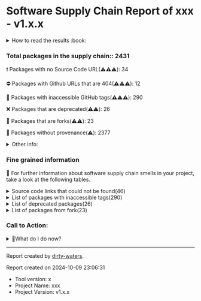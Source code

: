 # Software Supply Chain Report of xxx - v1.x.x


<details>
    <summary>How to read the results :book: </summary>
    
 Dirty-waters has analyzed your project dependencies and found different categories for each of them:

    
 - ⚠️⚠️⚠️ : high severity 

    
 - ⚠️⚠️: medium severity 

    
 - ⚠️: low severity 

</details>
        

 ### Total packages in the supply chain:: 2431


:heavy_exclamation_mark: Packages with no Source Code URL(⚠️⚠️⚠️): 34

:no_entry: Packages with Github URLs that are 404(⚠️⚠️⚠️): 12

:wrench: Packages with inaccessible GitHub tags(⚠️⚠️⚠️): 290

:x: Packages that are deprecated(⚠️⚠️): 26

:cactus: Packages that are forks(⚠️⚠️): 23

:black_square_button: Packages without provenance(⚠️): 2377


<details>
    <summary>Other info:</summary>
     
- Source code repo is not hosted on github:  1 

</details>
                      
                      


### Fine grained information

:dolphin: For further information about software supply chain smells in your project, take a look at the following tables.

<details>
    <summary>Source code links that could not be found(46)</summary>
        


|   index | package_name                          | github_url                                             | github_exists   |
|--------:|:--------------------------------------|:-------------------------------------------------------|:----------------|
|       1 | @gnosis.pm/mock-contract@4.0.0        | No_repo_info_found                                     |                 |
|       2 | @keystonehq/bc-ur-registry-eth@0.11.4 | No_repo_info_found                                     |                 |
|       3 | @keystonehq/eth-keyring@0.14.4        | No_repo_info_found                                     |                 |
|       4 | @motionone/animation@10.16.3          | No_repo_info_found                                     |                 |
|       5 | @motionone/dom@10.16.4                | No_repo_info_found                                     |                 |
|       6 | @motionone/easing@10.16.3             | No_repo_info_found                                     |                 |
|       7 | @motionone/generators@10.16.4         | No_repo_info_found                                     |                 |
|       8 | @motionone/svelte@10.16.4             | No_repo_info_found                                     |                 |
|       9 | @motionone/types@10.16.3              | No_repo_info_found                                     |                 |
|      10 | @motionone/utils@10.16.3              | No_repo_info_found                                     |                 |
|      11 | @motionone/vue@10.16.4                | No_repo_info_found                                     |                 |
|      12 | @trezor/analytics@1.0.8               | No_repo_info_found                                     |                 |
|      13 | @trezor/blockchain-link-types@1.0.6   | No_repo_info_found                                     |                 |
|      14 | @trezor/blockchain-link-utils@1.0.7   | No_repo_info_found                                     |                 |
|      15 | @trezor/connect-analytics@1.0.7       | No_repo_info_found                                     |                 |
|      16 | @walletconnect/auth-client@2.1.2      | No_repo_info_found                                     |                 |
|      17 | @walletconnect/core@2.11.2            | No_repo_info_found                                     |                 |
|      18 | @walletconnect/core@2.16.0            | No_repo_info_found                                     |                 |
|      19 | @walletconnect/core@2.16.1            | No_repo_info_found                                     |                 |
|      20 | @walletconnect/sign-client@2.11.2     | No_repo_info_found                                     |                 |
|      21 | @walletconnect/sign-client@2.16.1     | No_repo_info_found                                     |                 |
|      22 | @walletconnect/types@2.11.2           | No_repo_info_found                                     |                 |
|      23 | @walletconnect/types@2.16.0           | No_repo_info_found                                     |                 |
|      24 | @walletconnect/types@2.16.1           | No_repo_info_found                                     |                 |
|      25 | @walletconnect/utils@2.11.2           | No_repo_info_found                                     |                 |
|      26 | @walletconnect/utils@2.16.0           | No_repo_info_found                                     |                 |
|      27 | @walletconnect/utils@2.16.1           | No_repo_info_found                                     |                 |
|      28 | @walletconnect/web3wallet@1.15.1      | No_repo_info_found                                     |                 |
|      29 | client-only@0.0.1                     | No_repo_info_found                                     |                 |
|      30 | esbuild-register@3.5.0                | No_repo_info_found                                     |                 |
|      31 | eyes@0.1.8                            | No_repo_info_found                                     |                 |
|      32 | motion@10.16.2                        | No_repo_info_found                                     |                 |
|      33 | pinkie@2.0.4                          | No_repo_info_found                                     |                 |
|      34 | zodiac-roles-deployments@2.2.5        | No_repo_info_found                                     |                 |
|      35 | @multiformats/base-x@4.0.1            | https://github.com/gozala/@multiformats/base-x         | False           |
|      36 | @spindl-xyz/attribution-lite@1.4.0    | https://github.com/spindl-xyz/sdk                      | False           |
|      37 | commondir@1.0.1                       | https://github.com/substack/node-commondir             | False           |
|      38 | concat-map@0.0.1                      | https://github.com/substack/node-concat-map            | False           |
|      39 | crypto-browserify@3.12.0              | https://github.com/crypto-browserify/crypto-browserify | False           |
|      40 | github-from-package@0.0.0             | https://github.com/substack/github-from-package        | False           |
|      41 | html-tokenize@2.0.1                   | https://github.com/substack/html-tokenize              | False           |
|      42 | https-browserify@1.0.0                | https://github.com/substack/https-browserify           | False           |
|      43 | process-warning@1.0.0                 | https://github.com/fastify/processs-warning            | False           |
|      44 | qr.js@0.0.0                           | https://github.com/shtylman/qr.js                      | False           |
|      45 | text-table@0.2.0                      | https://github.com/substack/text-table                 | False           |
|      46 | wordwrap@1.0.0                        | https://github.com/substack/node-wordwrap              | False           |
</details>

<details>
    <summary>List of packages with inaccessible tags(290) </summary>
        


| package_name                                                        | release_tag_exists   | tag_version               | github_url                                                             | tag_related_info               |   status_code_for_release_tag |
|:--------------------------------------------------------------------|:---------------------|:--------------------------|:-----------------------------------------------------------------------|:-------------------------------|------------------------------:|
| @aashutoshrathi/word-wrap@1.2.6                                     | False                | 1.2.6                     | https://github.com/aashutoshrathi/word-wrap                            | No tag found in the repo       |                           200 |
| @adobe/css-tools@4.3.3                                              | False                | 4.3.3                     | https://github.com/adobe/css-tools                                     | Tags are not found in the repo |                           404 |
| @adraffy/ens-normalize@1.10.0                                       | False                | 1.10.0                    | https://github.com/adraffy/ens-normalize.js                            | Tags are not found in the repo |                           404 |
| @apocentre/alias-sampling@0.5.3                                     | False                | 0.5.3                     | https://github.com/apocentre/sampling                                  | No tag found in the repo       |                           200 |
| @base2/pretty-print-object@1.0.1                                    | False                | 1.0.1                     | https://github.com/chris-baker/pretty-print-object                     | No tag found in the repo       |                           200 |
| @bcoe/v8-coverage@0.2.3                                             | False                | 0.2.3                     | https://github.com/demurgos/v8-coverage                                | No tag found in the repo       |                           200 |
| @coinbase/wallet-sdk@3.7.2                                          | False                | 3.7.2                     | https://github.com/coinbase/coinbase-wallet-sdk                        | Tags are not found in the repo |                           404 |
| @cowprotocol/widget-react@0.9.3                                     | False                | 0.9.3                     | https://github.com/cowprotocol/cowswap                                 | Tags are not found in the repo |                           404 |
| @isaacs/cliui@8.0.2                                                 | False                | 8.0.2                     | https://github.com/yargs/cliui                                         | Tags are not found in the repo |                           404 |
| @keystonehq/bc-ur-registry@0.5.5                                    | False                | 0.5.5                     | https://github.com/keystonehq/ur-registry                              | No tag found in the repo       |                           200 |
| @ledgerhq/hw-transport-u2f@5.36.0-deprecated                        | False                | 5.36.0-deprecated         | https://github.com/ledgerhq/ledgerjs                                   | Tags are not found in the repo |                           404 |
| @mui/base@5.0.0-beta.28                                             | False                | 5.0.0-beta.28             | https://github.com/mui/material-ui                                     | Tags are not found in the repo |                           404 |
| @mui/types@7.2.11                                                   | False                | 7.2.11                    | https://github.com/mui/material-ui                                     | Tags are not found in the repo |                           404 |
| @mui/x-date-pickers@5.0.20                                          | False                | 5.0.20                    | https://github.com/mui/mui-x                                           | Tags are not found in the repo |                           404 |
| @protobufjs/aspromise@1.1.2                                         | False                | 1.1.2                     | https://github.com/dcodeio/protobuf.js                                 | Tags are not found in the repo |                           404 |
| @protobufjs/base64@1.1.2                                            | False                | 1.1.2                     | https://github.com/dcodeio/protobuf.js                                 | Tags are not found in the repo |                           404 |
| @protobufjs/codegen@2.0.4                                           | False                | 2.0.4                     | https://github.com/dcodeio/protobuf.js                                 | Tags are not found in the repo |                           404 |
| @protobufjs/eventemitter@1.1.0                                      | False                | 1.1.0                     | https://github.com/dcodeio/protobuf.js                                 | Tags are not found in the repo |                           404 |
| @protobufjs/fetch@1.1.0                                             | False                | 1.1.0                     | https://github.com/dcodeio/protobuf.js                                 | Tags are not found in the repo |                           404 |
| @protobufjs/float@1.0.2                                             | False                | 1.0.2                     | https://github.com/dcodeio/protobuf.js                                 | Tags are not found in the repo |                           404 |
| @protobufjs/inquire@1.1.0                                           | False                | 1.1.0                     | https://github.com/dcodeio/protobuf.js                                 | Tags are not found in the repo |                           404 |
| @protobufjs/path@1.1.2                                              | False                | 1.1.2                     | https://github.com/dcodeio/protobuf.js                                 | Tags are not found in the repo |                           404 |
| @protobufjs/pool@1.1.0                                              | False                | 1.1.0                     | https://github.com/dcodeio/protobuf.js                                 | Tags are not found in the repo |                           404 |
| @protobufjs/utf8@1.1.0                                              | False                | 1.1.0                     | https://github.com/dcodeio/protobuf.js                                 | Tags are not found in the repo |                           404 |
| @radix-ui/react-compose-refs@1.0.1                                  | False                | 1.0.1                     | https://github.com/radix-ui/primitives                                 | No tag found in the repo       |                           200 |
| @radix-ui/react-slot@1.0.2                                          | False                | 1.0.2                     | https://github.com/radix-ui/primitives                                 | No tag found in the repo       |                           200 |
| @rollup/plugin-babel@5.3.1                                          | False                | 5.3.1                     | https://github.com/rollup/plugins                                      | Tags are not found in the repo |                           404 |
| @rollup/plugin-node-resolve@11.2.1                                  | False                | 11.2.1                    | https://github.com/rollup/plugins                                      | Tags are not found in the repo |                           404 |
| @rollup/plugin-replace@2.4.2                                        | False                | 2.4.2                     | https://github.com/rollup/plugins                                      | Tags are not found in the repo |                           404 |
| @rushstack/eslint-patch@1.7.2                                       | False                | 1.7.2                     | https://github.com/microsoft/rushstack                                 | Tags are not found in the repo |                           404 |
| @safe-global/api-kit@2.4.6                                          | False                | 2.4.6                     | https://github.com/safe-global/safe-core-sdk                           | Tags are not found in the repo |                           404 |
| @safe-global/protocol-kit@4.1.1                                     | False                | 4.1.1                     | https://github.com/safe-global/safe-core-sdk                           | Tags are not found in the repo |                           404 |
| @safe-global/safe-core-sdk-types@5.0.2                              | False                | 5.0.2                     | https://github.com/safe-global/safe-core-sdk                           | Tags are not found in the repo |                           404 |
| @safe-global/safe-core-sdk-types@5.1.0                              | False                | 5.1.0                     | https://github.com/safe-global/safe-core-sdk                           | Tags are not found in the repo |                           404 |
| @safe-global/safe-gateway-typescript-sdk@3.22.3-beta.15             | False                | 3.22.3-beta.15            | https://github.com/safe-global/safe-gateway-typescript-sdk             | Tags are not found in the repo |                           404 |
| @solana/buffer-layout@4.0.1                                         | False                | 4.0.1                     | https://github.com/solana-labs/buffer-layout                           | Tags are not found in the repo |                           404 |
| @storybook/csf@0.0.1                                                | False                | 0.0.1                     | https://github.com/storybookjs/csf                                     | Tags are not found in the repo |                           404 |
| @storybook/global@5.0.0                                             | False                | 5.0.0                     | https://github.com/storybookjs/global                                  | No tag found in the repo       |                           200 |
| @storybook/react-docgen-typescript-plugin@1.0.6--canary.9.0c3f3b7.0 | False                | 1.0.6--canary.9.0c3f3b7.0 | https://github.com/hipstersmoothie/react-docgen-typescript-plugin      | Tags are not found in the repo |                           404 |
| @swc/counter@0.1.3                                                  | False                | 0.1.3                     | https://github.com/swc-project/pkgs                                    | Tags are not found in the repo |                           404 |
| @swc/helpers@0.5.12                                                 | False                | 0.5.12                    | https://github.com/swc-project/swc                                     | Tags are not found in the repo |                           404 |
| @swc/helpers@0.5.5                                                  | False                | 0.5.5                     | https://github.com/swc-project/swc                                     | Tags are not found in the repo |                           404 |
| @trezor/blockchain-link@2.1.17                                      | False                | 2.1.17                    | https://github.com/trezor/trezor-suite                                 | Tags are not found in the repo |                           404 |
| @trezor/connect-common@0.0.21                                       | False                | 0.0.21                    | https://github.com/trezor/trezor-suite                                 | Tags are not found in the repo |                           404 |
| @trezor/connect-web@9.1.4                                           | False                | 9.1.4                     | https://github.com/trezor/trezor-suite                                 | Tags are not found in the repo |                           404 |
| @trezor/connect@9.1.4                                               | False                | 9.1.4                     | https://github.com/trezor/trezor-suite                                 | Tags are not found in the repo |                           404 |
| @trezor/env-utils@1.0.7                                             | False                | 1.0.7                     | https://github.com/trezor/trezor-suite                                 | Tags are not found in the repo |                           404 |
| @trezor/protobuf@1.0.1                                              | False                | 1.0.1                     | https://github.com/trezor/trezor-suite                                 | Tags are not found in the repo |                           404 |
| @trezor/protocol@1.0.1                                              | False                | 1.0.1                     | https://github.com/trezor/trezor-suite                                 | Tags are not found in the repo |                           404 |
| @trezor/transport@1.1.16                                            | False                | 1.1.16                    | https://github.com/trezor/trezor-suite                                 | Tags are not found in the repo |                           404 |
| @trezor/utils@9.0.13                                                | False                | 9.0.13                    | https://github.com/trezor/trezor-suite                                 | Tags are not found in the repo |                           404 |
| @trezor/utxo-lib@1.0.11                                             | False                | 1.0.11                    | https://github.com/trezor/trezor-suite                                 | Tags are not found in the repo |                           404 |
| @ts-morph/common@0.12.3                                             | False                | 0.12.3                    | https://github.com/dsherret/ts-morph                                   | Tags are not found in the repo |                           404 |
| @types/acorn@4.0.6                                                  | False                | 4.0.6                     | https://github.com/definitelytyped/definitelytyped                     | Tags are not found in the repo |                           404 |
| @types/aria-query@5.0.2                                             | False                | 5.0.2                     | https://github.com/definitelytyped/definitelytyped                     | Tags are not found in the repo |                           404 |
| @types/babel__core@7.20.5                                           | False                | 7.20.5                    | https://github.com/definitelytyped/definitelytyped                     | Tags are not found in the repo |                           404 |
| @types/babel__generator@7.6.5                                       | False                | 7.6.5                     | https://github.com/definitelytyped/definitelytyped                     | Tags are not found in the repo |                           404 |
| @types/babel__template@7.4.2                                        | False                | 7.4.2                     | https://github.com/definitelytyped/definitelytyped                     | Tags are not found in the repo |                           404 |
| @types/babel__traverse@7.20.5                                       | False                | 7.20.5                    | https://github.com/definitelytyped/definitelytyped                     | Tags are not found in the repo |                           404 |
| @types/bn.js@4.11.6                                                 | False                | 4.11.6                    | https://github.com/definitelytyped/definitelytyped                     | Tags are not found in the repo |                           404 |
| @types/bn.js@5.1.1                                                  | False                | 5.1.1                     | https://github.com/definitelytyped/definitelytyped                     | Tags are not found in the repo |                           404 |
| @types/bn.js@5.1.2                                                  | False                | 5.1.2                     | https://github.com/definitelytyped/definitelytyped                     | Tags are not found in the repo |                           404 |
| @types/body-parser@1.19.5                                           | False                | 1.19.5                    | https://github.com/definitelytyped/definitelytyped                     | Tags are not found in the repo |                           404 |
| @types/connect@3.4.38                                               | False                | 3.4.38                    | https://github.com/definitelytyped/definitelytyped                     | Tags are not found in the repo |                           404 |
| @types/debug@4.1.12                                                 | False                | 4.1.12                    | https://github.com/definitelytyped/definitelytyped                     | Tags are not found in the repo |                           404 |
| @types/debug@4.1.9                                                  | False                | 4.1.9                     | https://github.com/definitelytyped/definitelytyped                     | Tags are not found in the repo |                           404 |
| @types/doctrine@0.0.3                                               | False                | 0.0.3                     | https://github.com/definitelytyped/definitelytyped                     | Tags are not found in the repo |                           404 |
| @types/doctrine@0.0.9                                               | False                | 0.0.9                     | https://github.com/definitelytyped/definitelytyped                     | Tags are not found in the repo |                           404 |
| @types/emscripten@1.39.10                                           | False                | 1.39.10                   | https://github.com/definitelytyped/definitelytyped                     | Tags are not found in the repo |                           404 |
| @types/escodegen@0.0.6                                              | False                | 0.0.6                     | https://github.com/definitelytyped/definitelytyped                     | Tags are not found in the repo |                           404 |
| @types/estree-jsx@1.0.5                                             | False                | 1.0.5                     | https://github.com/definitelytyped/definitelytyped                     | Tags are not found in the repo |                           404 |
| @types/estree@0.0.39                                                | False                | 0.0.39                    | https://github.com/definitelytyped/definitelytyped                     | Tags are not found in the repo |                           404 |
| @types/estree@0.0.51                                                | False                | 0.0.51                    | https://github.com/definitelytyped/definitelytyped                     | Tags are not found in the repo |                           404 |
| @types/estree@1.0.5                                                 | False                | 1.0.5                     | https://github.com/definitelytyped/definitelytyped                     | Tags are not found in the repo |                           404 |
| @types/express-serve-static-core@4.19.0                             | False                | 4.19.0                    | https://github.com/definitelytyped/definitelytyped                     | Tags are not found in the repo |                           404 |
| @types/express@4.17.21                                              | False                | 4.17.21                   | https://github.com/definitelytyped/definitelytyped                     | Tags are not found in the repo |                           404 |
| @types/glob@7.2.0                                                   | False                | 7.2.0                     | https://github.com/definitelytyped/definitelytyped                     | Tags are not found in the repo |                           404 |
| @types/graceful-fs@4.1.7                                            | False                | 4.1.7                     | https://github.com/definitelytyped/definitelytyped                     | Tags are not found in the repo |                           404 |
| @types/hast@3.0.4                                                   | False                | 3.0.4                     | https://github.com/definitelytyped/definitelytyped                     | Tags are not found in the repo |                           404 |
| @types/html-minifier-terser@6.1.0                                   | False                | 6.1.0                     | https://github.com/definitelytyped/definitelytyped                     | Tags are not found in the repo |                           404 |
| @types/http-errors@2.0.4                                            | False                | 2.0.4                     | https://github.com/definitelytyped/definitelytyped                     | Tags are not found in the repo |                           404 |
| @types/istanbul-lib-coverage@2.0.4                                  | False                | 2.0.4                     | https://github.com/definitelytyped/definitelytyped                     | Tags are not found in the repo |                           404 |
| @types/istanbul-lib-report@3.0.1                                    | False                | 3.0.1                     | https://github.com/definitelytyped/definitelytyped                     | Tags are not found in the repo |                           404 |
| @types/istanbul-reports@3.0.2                                       | False                | 3.0.2                     | https://github.com/definitelytyped/definitelytyped                     | Tags are not found in the repo |                           404 |
| @types/jest@29.5.5                                                  | False                | 29.5.5                    | https://github.com/definitelytyped/definitelytyped                     | Tags are not found in the repo |                           404 |
| @types/js-cookie@3.0.6                                              | False                | 3.0.6                     | https://github.com/definitelytyped/definitelytyped                     | Tags are not found in the repo |                           404 |
| @types/jsdom@20.0.1                                                 | False                | 20.0.1                    | https://github.com/definitelytyped/definitelytyped                     | Tags are not found in the repo |                           404 |
| @types/json-schema@7.0.15                                           | False                | 7.0.15                    | https://github.com/definitelytyped/definitelytyped                     | Tags are not found in the repo |                           404 |
| @types/json5@0.0.29                                                 | False                | 0.0.29                    | https://github.com/definitelytyped/definitelytyped                     | Tags are not found in the repo |                           404 |
| @types/lodash@4.17.0                                                | False                | 4.17.0                    | https://github.com/definitelytyped/definitelytyped                     | Tags are not found in the repo |                           404 |
| @types/long@4.0.2                                                   | False                | 4.0.2                     | https://github.com/definitelytyped/definitelytyped                     | Tags are not found in the repo |                           404 |
| @types/mdast@4.0.4                                                  | False                | 4.0.4                     | https://github.com/definitelytyped/definitelytyped                     | Tags are not found in the repo |                           404 |
| @types/mdx@2.0.12                                                   | False                | 2.0.12                    | https://github.com/definitelytyped/definitelytyped                     | Tags are not found in the repo |                           404 |
| @types/mdx@2.0.13                                                   | False                | 2.0.13                    | https://github.com/definitelytyped/definitelytyped                     | Tags are not found in the repo |                           404 |
| @types/mime@1.3.5                                                   | False                | 1.3.5                     | https://github.com/definitelytyped/definitelytyped                     | Tags are not found in the repo |                           404 |
| @types/minimatch@5.1.2                                              | False                | 5.1.2                     | https://github.com/definitelytyped/definitelytyped                     | Tags are not found in the repo |                           404 |
| @types/minimist@1.2.5                                               | False                | 1.2.5                     | https://github.com/definitelytyped/definitelytyped                     | Tags are not found in the repo |                           404 |
| @types/ms@0.7.32                                                    | False                | 0.7.32                    | https://github.com/definitelytyped/definitelytyped                     | Tags are not found in the repo |                           404 |
| @types/node@12.20.55                                                | False                | 12.20.55                  | https://github.com/definitelytyped/definitelytyped                     | Tags are not found in the repo |                           404 |
| @types/node@16.18.58                                                | False                | 16.18.58                  | https://github.com/definitelytyped/definitelytyped                     | Tags are not found in the repo |                           404 |
| @types/node@18.11.18                                                | False                | 18.11.18                  | https://github.com/definitelytyped/definitelytyped                     | Tags are not found in the repo |                           404 |
| @types/node@18.15.13                                                | False                | 18.15.13                  | https://github.com/definitelytyped/definitelytyped                     | Tags are not found in the repo |                           404 |
| @types/node@18.19.30                                                | False                | 18.19.30                  | https://github.com/definitelytyped/definitelytyped                     | Tags are not found in the repo |                           404 |
| @types/node@20.8.5                                                  | False                | 20.8.5                    | https://github.com/definitelytyped/definitelytyped                     | Tags are not found in the repo |                           404 |
| @types/normalize-package-data@2.4.4                                 | False                | 2.4.4                     | https://github.com/definitelytyped/definitelytyped                     | Tags are not found in the repo |                           404 |
| @types/papaparse@5.3.9                                              | False                | 5.3.9                     | https://github.com/definitelytyped/definitelytyped                     | Tags are not found in the repo |                           404 |
| @types/parse-json@4.0.0                                             | False                | 4.0.0                     | https://github.com/definitelytyped/definitelytyped                     | Tags are not found in the repo |                           404 |
| @types/pbkdf2@3.1.0                                                 | False                | 3.1.0                     | https://github.com/definitelytyped/definitelytyped                     | Tags are not found in the repo |                           404 |
| @types/postcss-modules-local-by-default@4.0.2                       | False                | 4.0.2                     | https://github.com/definitelytyped/definitelytyped                     | Tags are not found in the repo |                           404 |
| @types/postcss-modules-scope@3.0.4                                  | False                | 3.0.4                     | https://github.com/definitelytyped/definitelytyped                     | Tags are not found in the repo |                           404 |
| @types/prettier@2.7.3                                               | False                | 2.7.3                     | https://github.com/definitelytyped/definitelytyped                     | Tags are not found in the repo |                           404 |
| @types/prop-types@15.7.11                                           | False                | 15.7.11                   | https://github.com/definitelytyped/definitelytyped                     | Tags are not found in the repo |                           404 |
| @types/qrcode@1.5.5                                                 | False                | 1.5.5                     | https://github.com/definitelytyped/definitelytyped                     | Tags are not found in the repo |                           404 |
| @types/qs@6.9.14                                                    | False                | 6.9.14                    | https://github.com/definitelytyped/definitelytyped                     | Tags are not found in the repo |                           404 |
| @types/range-parser@1.2.7                                           | False                | 1.2.7                     | https://github.com/definitelytyped/definitelytyped                     | Tags are not found in the repo |                           404 |
| @types/react-dom@18.3.0                                             | False                | 18.3.0                    | https://github.com/definitelytyped/definitelytyped                     | Tags are not found in the repo |                           404 |
| @types/react-gtm-module@2.0.3                                       | False                | 2.0.3                     | https://github.com/definitelytyped/definitelytyped                     | Tags are not found in the repo |                           404 |
| @types/react-transition-group@4.4.10                                | False                | 4.4.10                    | https://github.com/definitelytyped/definitelytyped                     | Tags are not found in the repo |                           404 |
| @types/react@18.3.10                                                | False                | 18.3.10                   | https://github.com/definitelytyped/definitelytyped                     | Tags are not found in the repo |                           404 |
| @types/resolve@1.17.1                                               | False                | 1.17.1                    | https://github.com/definitelytyped/definitelytyped                     | Tags are not found in the repo |                           404 |
| @types/resolve@1.20.6                                               | False                | 1.20.6                    | https://github.com/definitelytyped/definitelytyped                     | Tags are not found in the repo |                           404 |
| @types/secp256k1@4.0.4                                              | False                | 4.0.4                     | https://github.com/definitelytyped/definitelytyped                     | Tags are not found in the repo |                           404 |
| @types/semver@7.5.8                                                 | False                | 7.5.8                     | https://github.com/definitelytyped/definitelytyped                     | Tags are not found in the repo |                           404 |
| @types/send@0.17.4                                                  | False                | 0.17.4                    | https://github.com/definitelytyped/definitelytyped                     | Tags are not found in the repo |                           404 |
| @types/serve-static@1.15.7                                          | False                | 1.15.7                    | https://github.com/definitelytyped/definitelytyped                     | Tags are not found in the repo |                           404 |
| @types/sinonjs__fake-timers@8.1.1                                   | False                | 8.1.1                     | https://github.com/definitelytyped/definitelytyped                     | Tags are not found in the repo |                           404 |
| @types/sizzle@2.3.4                                                 | False                | 2.3.4                     | https://github.com/definitelytyped/definitelytyped                     | Tags are not found in the repo |                           404 |
| @types/stack-utils@2.0.1                                            | False                | 2.0.1                     | https://github.com/definitelytyped/definitelytyped                     | Tags are not found in the repo |                           404 |
| @types/testing-library__jest-dom@5.14.9                             | False                | 5.14.9                    | https://github.com/definitelytyped/definitelytyped                     | Tags are not found in the repo |                           404 |
| @types/tough-cookie@4.0.3                                           | False                | 4.0.3                     | https://github.com/definitelytyped/definitelytyped                     | Tags are not found in the repo |                           404 |
| @types/trusted-types@2.0.4                                          | False                | 2.0.4                     | https://github.com/definitelytyped/definitelytyped                     | Tags are not found in the repo |                           404 |
| @types/unist@2.0.11                                                 | False                | 2.0.11                    | https://github.com/definitelytyped/definitelytyped                     | Tags are not found in the repo |                           404 |
| @types/unist@3.0.2                                                  | False                | 3.0.2                     | https://github.com/definitelytyped/definitelytyped                     | Tags are not found in the repo |                           404 |
| @types/use-sync-external-store@0.0.3                                | False                | 0.0.3                     | https://github.com/definitelytyped/definitelytyped                     | Tags are not found in the repo |                           404 |
| @types/uuid@8.3.4                                                   | False                | 8.3.4                     | https://github.com/definitelytyped/definitelytyped                     | Tags are not found in the repo |                           404 |
| @types/uuid@9.0.8                                                   | False                | 9.0.8                     | https://github.com/definitelytyped/definitelytyped                     | Tags are not found in the repo |                           404 |
| @types/w3c-web-usb@1.0.8                                            | False                | 1.0.8                     | https://github.com/definitelytyped/definitelytyped                     | Tags are not found in the repo |                           404 |
| @types/ws@7.4.7                                                     | False                | 7.4.7                     | https://github.com/definitelytyped/definitelytyped                     | Tags are not found in the repo |                           404 |
| @types/ws@8.5.12                                                    | False                | 8.5.12                    | https://github.com/definitelytyped/definitelytyped                     | Tags are not found in the repo |                           404 |
| @types/yargs-parser@21.0.1                                          | False                | 21.0.1                    | https://github.com/definitelytyped/definitelytyped                     | Tags are not found in the repo |                           404 |
| @types/yargs@17.0.28                                                | False                | 17.0.28                   | https://github.com/definitelytyped/definitelytyped                     | Tags are not found in the repo |                           404 |
| @types/yauzl@2.10.1                                                 | False                | 2.10.1                    | https://github.com/definitelytyped/definitelytyped                     | Tags are not found in the repo |                           404 |
| @walletconnect/environment@1.0.1                                    | False                | 1.0.1                     | https://github.com/walletconnect/walletconnect-utils                   | Tags are not found in the repo |                           404 |
| @walletconnect/events@1.0.1                                         | False                | 1.0.1                     | https://github.com/walletconnect/walletconnect-utils                   | Tags are not found in the repo |                           404 |
| @walletconnect/heartbeat@1.2.1                                      | False                | 1.2.1                     | https://github.com/walletconnect/walletconnect-utils                   | Tags are not found in the repo |                           404 |
| @walletconnect/heartbeat@1.2.2                                      | False                | 1.2.2                     | https://github.com/walletconnect/walletconnect-utils                   | Tags are not found in the repo |                           404 |
| @walletconnect/jsonrpc-http-connection@1.0.7                        | False                | 1.0.7                     | https://github.com/walletconnect/walletconnect-utils                   | Tags are not found in the repo |                           404 |
| @walletconnect/jsonrpc-provider@1.0.13                              | False                | 1.0.13                    | https://github.com/walletconnect/walletconnect-utils                   | Tags are not found in the repo |                           404 |
| @walletconnect/jsonrpc-provider@1.0.14                              | False                | 1.0.14                    | https://github.com/walletconnect/walletconnect-utils                   | Tags are not found in the repo |                           404 |
| @walletconnect/jsonrpc-types@1.0.3                                  | False                | 1.0.3                     | https://github.com/walletconnect/walletconnect-utils                   | Tags are not found in the repo |                           404 |
| @walletconnect/jsonrpc-types@1.0.4                                  | False                | 1.0.4                     | https://github.com/walletconnect/walletconnect-utils                   | Tags are not found in the repo |                           404 |
| @walletconnect/jsonrpc-utils@1.0.8                                  | False                | 1.0.8                     | https://github.com/walletconnect/walletconnect-utils                   | Tags are not found in the repo |                           404 |
| @walletconnect/jsonrpc-ws-connection@1.0.14                         | False                | 1.0.14                    | https://github.com/walletconnect/walletconnect-utils                   | Tags are not found in the repo |                           404 |
| @walletconnect/keyvaluestorage@1.1.1                                | False                | 1.1.1                     | https://github.com/walletconnect/walletconnect-utils                   | Tags are not found in the repo |                           404 |
| @walletconnect/logger@2.1.2                                         | False                | 2.1.2                     | https://github.com/walletconnect/walletconnect-utils                   | Tags are not found in the repo |                           404 |
| @walletconnect/relay-api@1.0.11                                     | False                | 1.0.11                    | https://github.com/walletconnect/walletconnect-utils                   | Tags are not found in the repo |                           404 |
| @walletconnect/relay-api@1.0.9                                      | False                | 1.0.9                     | https://github.com/walletconnect/walletconnect-utils                   | Tags are not found in the repo |                           404 |
| @walletconnect/relay-auth@1.0.4                                     | False                | 1.0.4                     | https://github.com/walletconnect/walletconnect-utils                   | Tags are not found in the repo |                           404 |
| @walletconnect/safe-json@1.0.2                                      | False                | 1.0.2                     | https://github.com/walletconnect/walletconnect-utils                   | Tags are not found in the repo |                           404 |
| @walletconnect/time@1.0.2                                           | False                | 1.0.2                     | https://github.com/walletconnect/walletconnect-utils                   | Tags are not found in the repo |                           404 |
| @walletconnect/window-getters@1.0.1                                 | False                | 1.0.1                     | https://github.com/walletconnect/walletconnect-utils                   | Tags are not found in the repo |                           404 |
| @walletconnect/window-metadata@1.0.1                                | False                | 1.0.1                     | https://github.com/walletconnect/walletconnect-utils                   | Tags are not found in the repo |                           404 |
| @web3-onboard/coinbase@2.2.6                                        | False                | 2.2.6                     | https://github.com/blocknative/web3-onboard                            | Tags are not found in the repo |                           404 |
| @web3-onboard/common@2.4.2                                          | False                | 2.4.2                     | https://github.com/blocknative/web3-onboard                            | Tags are not found in the repo |                           404 |
| @web3-onboard/hw-common@2.3.0                                       | False                | 2.3.0                     | https://github.com/blocknative/web3-onboard                            | Tags are not found in the repo |                           404 |
| @web3-onboard/injected-wallets@2.11.2                               | False                | 2.11.2                    | https://github.com/blocknative/web3-onboard                            | Tags are not found in the repo |                           404 |
| @web3-onboard/keystone@2.3.7                                        | False                | 2.3.7                     | https://github.com/blocknative/web3-onboard                            | Tags are not found in the repo |                           404 |
| @web3-onboard/ledger@2.3.2                                          | False                | 2.3.2                     | https://github.com/blocknative/web3-onboard                            | Tags are not found in the repo |                           404 |
| @web3-onboard/trezor@2.4.3                                          | False                | 2.4.3                     | https://github.com/blocknative/web3-onboard                            | Tags are not found in the repo |                           404 |
| @web3-onboard/walletconnect@2.5.4                                   | False                | 2.5.4                     | https://github.com/blocknative/web3-onboard                            | Tags are not found in the repo |                           404 |
| @webassemblyjs/floating-point-hex-parser@1.11.6                     | False                | 1.11.6                    | https://github.com/xtuc/webassemblyjs                                  | Tags are not found in the repo |                           404 |
| @webassemblyjs/helper-api-error@1.11.6                              | False                | 1.11.6                    | https://github.com/xtuc/webassemblyjs                                  | Tags are not found in the repo |                           404 |
| @webassemblyjs/helper-numbers@1.11.6                                | False                | 1.11.6                    | https://github.com/xtuc/webassemblyjs                                  | Tags are not found in the repo |                           404 |
| @webassemblyjs/helper-wasm-bytecode@1.11.6                          | False                | 1.11.6                    | https://github.com/xtuc/webassemblyjs                                  | Tags are not found in the repo |                           404 |
| @webassemblyjs/ieee754@1.11.6                                       | False                | 1.11.6                    | https://github.com/xtuc/webassemblyjs                                  | Tags are not found in the repo |                           404 |
| @webassemblyjs/leb128@1.11.6                                        | False                | 1.11.6                    | https://github.com/xtuc/webassemblyjs                                  | Tags are not found in the repo |                           404 |
| @webassemblyjs/utf8@1.11.6                                          | False                | 1.11.6                    | https://github.com/xtuc/webassemblyjs                                  | Tags are not found in the repo |                           404 |
| @xtuc/long@4.2.2                                                    | False                | 4.2.2                     | https://github.com/dcodeio/long.js                                     | Tags are not found in the repo |                           404 |
| @yarnpkg/fslib@2.10.3                                               | False                | 2.10.3                    | https://github.com/yarnpkg/berry                                       | Tags are not found in the repo |                           404 |
| @yarnpkg/libzip@2.3.0                                               | False                | 2.3.0                     | https://github.com/yarnpkg/berry                                       | Tags are not found in the repo |                           404 |
| JSONStream@1.3.5                                                    | False                | 1.3.5                     | https://github.com/dominictarr/jsonstream                              | Tags are not found in the repo |                           404 |
| acorn-import-attributes@1.9.5                                       | False                | 1.9.5                     | https://github.com/xtuc/acorn-import-attributes                        | Tags are not found in the repo |                           404 |
| acorn-jsx@5.3.2                                                     | False                | 5.3.2                     | https://github.com/acornjs/acorn-jsx                                   | Tags are not found in the repo |                           404 |
| aes-js@4.0.0-beta.5                                                 | False                | 4.0.0-beta.5              | https://github.com/ricmoo/aes-js                                       | Tags are not found in the repo |                           404 |
| atomic-sleep@1.0.0                                                  | False                | 1.0.0                     | https://github.com/davidmarkclements/atomic-sleep                      | No tag found in the repo       |                           200 |
| bcrypt-pbkdf@1.0.2                                                  | False                | 1.0.2                     | https://github.com/joyent/node-bcrypt-pbkdf                            | Tags are not found in the repo |                           404 |
| big-integer@1.6.36                                                  | False                | 1.6.36                    | https://github.com/peterolson/biginteger.js                            | Tags are not found in the repo |                           404 |
| bnc-sdk@4.6.7                                                       | False                | 4.6.7                     | https://github.com/blocknative/sdk                                     | Tags are not found in the repo |                           404 |
| boolbase@1.0.0                                                      | False                | 1.0.0                     | https://github.com/fb55/boolbase                                       | No tag found in the repo       |                           200 |
| bser@2.1.1                                                          | False                | 2.1.1                     | https://github.com/facebook/watchman                                   | Tags are not found in the repo |                           404 |
| case-sensitive-paths-webpack-plugin@2.4.0                           | False                | 2.4.0                     | https://github.com/urthen/case-sensitive-paths-webpack-plugin          | Tags are not found in the repo |                           404 |
| crc-32@1.2.2                                                        | False                | 1.2.2                     | https://github.com/sheetjs/js-crc32                                    | Tags are not found in the repo |                           404 |
| crypto-es@1.2.7                                                     | False                | 1.2.7                     | https://github.com/entronad/crypto-es                                  | Tags are not found in the repo |                           404 |
| cssom@0.3.8                                                         | False                | 0.3.8                     | https://github.com/nv/cssom                                            | Tags are not found in the repo |                           404 |
| cssom@0.5.0                                                         | False                | 0.5.0                     | https://github.com/nv/cssom                                            | Tags are not found in the repo |                           404 |
| cypress-visual-regression@5.0.2                                     | False                | 5.0.2                     | https://github.com/cypress-visual-regression/cypress-visual-regression | No tag found in the repo       |                           200 |
| decamelize-keys@1.1.1                                               | False                | 1.1.1                     | https://github.com/sindresorhus/decamelize-keys                        | Tags are not found in the repo |                           404 |
| drbg.js@1.0.1                                                       | False                | 1.0.1                     | https://github.com/cryptocoinjs/drbg.js                                | No tag found in the repo       |                           200 |
| eastasianwidth@0.2.0                                                | False                | 0.2.0                     | https://github.com/komagata/eastasianwidth                             | No tag found in the repo       |                           200 |
| endent@2.1.0                                                        | False                | 2.1.0                     | https://github.com/zhouhansen/endent                                   | No tag found in the repo       |                           200 |
| enquirer@2.4.1                                                      | False                | 2.4.1                     | https://github.com/enquirer/enquirer                                   | Tags are not found in the repo |                           404 |
| err-code@3.0.1                                                      | False                | 3.0.1                     | https://github.com/indigounited/js-err-code                            | Tags are not found in the repo |                           404 |
| eslint-import-resolver-node@0.3.9                                   | False                | 0.3.9                     | https://github.com/import-js/eslint-plugin-import                      | Tags are not found in the repo |                           404 |
| eslint-plugin-react-hooks@4.6.0                                     | False                | 4.6.0                     | https://github.com/facebook/react                                      | Tags are not found in the repo |                           404 |
| eslint-plugin-unused-imports@2.0.0                                  | False                | 2.0.0                     | https://github.com/sweepline/eslint-plugin-unused-imports              | Tags are not found in the repo |                           404 |
| eth-crypto@2.6.0                                                    | False                | 2.6.0                     | https://github.com/pubkey/eth-crypto                                   | Tags are not found in the repo |                           404 |
| eth-query@2.1.2                                                     | False                | 2.1.2                     | https://github.com/ethereumjs/eth-query                                | No tag found in the repo       |                           200 |
| ethjs-util@0.1.6                                                    | False                | 0.1.6                     | https://github.com/ethjs/ethjs-util                                    | No tag found in the repo       |                           200 |
| fast-diff@1.3.0                                                     | False                | 1.3.0                     | https://github.com/jhchen/fast-diff                                    | No tag found in the repo       |                           200 |
| fast-json-parse@1.0.3                                               | False                | 1.0.3                     | https://github.com/mcollina/fast-json-parse                            | No tag found in the repo       |                           200 |
| fb-watchman@2.0.2                                                   | False                | 2.0.2                     | https://github.com/facebook/watchman                                   | Tags are not found in the repo |                           404 |
| file-system-cache@2.3.0                                             | False                | 2.3.0                     | https://github.com/philcockfield/file-system-cache                     | No tag found in the repo       |                           200 |
| finalhandler@1.3.1                                                  | False                | 1.3.1                     | https://github.com/pillarjs/finalhandler                               | Tags are not found in the repo |                           404 |
| form-data@2.3.3                                                     | False                | 2.3.3                     | https://github.com/form-data/form-data                                 | Tags are not found in the repo |                           404 |
| globalyzer@0.1.0                                                    | False                | 0.1.0                     | https://github.com/terkelg/globalyzer                                  | Tags are not found in the repo |                           404 |
| gray-matter@4.0.3                                                   | False                | 4.0.3                     | https://github.com/jonschlinkert/gray-matter                           | Tags are not found in the repo |                           404 |
| hey-listen@1.0.8                                                    | False                | 1.0.8                     | https://github.com/popmotion/hey-listen                                | No tag found in the repo       |                           200 |
| http-parser-js@0.5.8                                                | False                | 0.5.8                     | https://github.com/creationix/http-parser-js                           | Tags are not found in the repo |                           404 |
| int64-buffer@1.0.1                                                  | False                | 1.0.1                     | https://github.com/kawanet/int64-buffer                                | Tags are not found in the repo |                           404 |
| is-hex-prefixed@1.0.0                                               | False                | 1.0.0                     | https://github.com/silentcicero/is-hex-prefixed                        | No tag found in the repo       |                           200 |
| isomorphic-ws@4.0.1                                                 | False                | 4.0.1                     | https://github.com/heineiuo/isomorphic-ws                              | Tags are not found in the repo |                           404 |
| jest-pnp-resolver@1.2.3                                             | False                | 1.2.3                     | https://github.com/arcanis/jest-pnp-resolver                           | Tags are not found in the repo |                           404 |
| json-buffer@3.0.1                                                   | False                | 3.0.1                     | https://github.com/dominictarr/json-buffer                             | No tag found in the repo       |                           200 |
| json-rpc-random-id@1.0.1                                            | False                | 1.0.1                     | https://github.com/kumavis/json-rpc-random-id                          | No tag found in the repo       |                           200 |
| jsqr@1.4.0                                                          | False                | 1.4.0                     | https://github.com/cozmo/jsqr                                          | No tag found in the repo       |                           200 |
| keyv@4.5.4                                                          | False                | 4.5.4                     | https://github.com/jaredwray/keyv                                      | Tags are not found in the repo |                           404 |
| keyvaluestorage-interface@1.0.0                                     | False                | 1.0.0                     | https://github.com/pedrouid/keyvaluestorage-interface                  | No tag found in the repo       |                           200 |
| language-subtag-registry@0.3.22                                     | False                | 0.3.22                    | https://github.com/mattcg/language-subtag-registry                     | Tags are not found in the repo |                           404 |
| language-tags@1.0.9                                                 | False                | 1.0.9                     | https://github.com/mattcg/language-tags                                | Tags are not found in the repo |                           404 |
| lazy-universal-dotenv@4.0.0                                         | False                | 4.0.0                     | https://github.com/storybooks/lazy-universal-dotenv                    | Tags are not found in the repo |                           404 |
| lines-and-columns@1.2.4                                             | False                | 1.2.4                     | https://github.com/eventualbuddha/lines-and-columns                    | Tags are not found in the repo |                           404 |
| lodash.debounce@4.0.8                                               | False                | 4.0.8                     | https://github.com/lodash/lodash                                       | Tags are not found in the repo |                           404 |
| lodash.merge@4.6.2                                                  | False                | 4.6.2                     | https://github.com/lodash/lodash                                       | Tags are not found in the repo |                           404 |
| lodash.once@4.1.1                                                   | False                | 4.1.1                     | https://github.com/lodash/lodash                                       | Tags are not found in the repo |                           404 |
| makeerror@1.0.12                                                    | False                | 1.0.12                    | https://github.com/daaku/nodejs-makeerror                              | No tag found in the repo       |                           200 |
| napi-build-utils@1.0.2                                              | False                | 1.0.2                     | https://github.com/inspiredware/napi-build-utils                       | No tag found in the repo       |                           200 |
| needle@3.3.1                                                        | False                | 3.3.1                     | https://github.com/tomas/needle                                        | Tags are not found in the repo |                           404 |
| node-abort-controller@3.1.1                                         | False                | 3.1.1                     | https://github.com/southpolesteve/node-abort-controller                | No tag found in the repo       |                           200 |
| nwsapi@2.2.7                                                        | False                | 2.2.7                     | https://github.com/dperini/nwsapi                                      | Tags are not found in the repo |                           404 |
| objectorarray@1.0.5                                                 | False                | 1.0.5                     | https://github.com/zhouhansen/objectnotnull                            | No tag found in the repo       |                           200 |
| on-exit-leak-free@0.2.0                                             | False                | 0.2.0                     | https://github.com/mcollina/on-exit-or-gc                              | Tags are not found in the repo |                           404 |
| performance-now@2.1.0                                               | False                | 2.1.0                     | https://github.com/braveg1rl/performance-now                           | No tag found in the repo       |                           200 |
| pngjs@5.0.0                                                         | False                | 5.0.0                     | https://github.com/lukeapage/pngjs                                     | Tags are not found in the repo |                           404 |
| pngjs@6.0.0                                                         | False                | 6.0.0                     | https://github.com/lukeapage/pngjs                                     | Tags are not found in the repo |                           404 |
| pnp-webpack-plugin@1.7.0                                            | False                | 1.7.0                     | https://github.com/arcanis/pnp-webpack-plugin                          | Tags are not found in the repo |                           404 |
| protobufjs@6.11.4                                                   | False                | 6.11.4                    | https://github.com/protobufjs/protobuf.js                              | Tags are not found in the repo |                           404 |
| querystring-es3@0.2.1                                               | False                | 0.2.1                     | https://github.com/mike-spainhower/querystring                         | Tags are not found in the repo |                           404 |
| rc@1.2.8                                                            | False                | 1.2.8                     | https://github.com/dominictarr/rc                                      | Tags are not found in the repo |                           404 |
| react-colorful@5.6.1                                                | False                | 5.6.1                     | https://github.com/omgovich/react-colorful                             | Tags are not found in the repo |                           404 |
| react-lifecycles-compat@3.0.4                                       | False                | 3.0.4                     | https://github.com/reactjs/react-lifecycles-compat                     | No tag found in the repo       |                           200 |
| react-qr-reader@2.2.1                                               | False                | 2.2.1                     | https://github.com/jodusnodus/react-qr-reader                          | Tags are not found in the repo |                           404 |
| redis-errors@1.2.0                                                  | False                | 1.2.0                     | https://github.com/noderedis/redis-errors                              | No tag found in the repo       |                           200 |
| redis-parser@3.0.0                                                  | False                | 3.0.0                     | https://github.com/noderedis/node-redis-parser                         | Tags are not found in the repo |                           404 |
| remark-heading-id@1.0.1                                             | False                | 1.0.1                     | https://github.com/imcuttle/remark-heading-id                          | No tag found in the repo       |                           200 |
| require-directory@2.1.1                                             | False                | 2.1.1                     | https://github.com/troygoode/node-require-directory                    | No tag found in the repo       |                           200 |
| requireindex@1.2.0                                                  | False                | 1.2.0                     | https://github.com/stephenhandley/requireindex                         | Tags are not found in the repo |                           404 |
| scheduler@0.19.1                                                    | False                | 0.19.1                    | https://github.com/facebook/react                                      | Tags are not found in the repo |                           404 |
| scheduler@0.20.2                                                    | False                | 0.20.2                    | https://github.com/facebook/react                                      | Tags are not found in the repo |                           404 |
| scheduler@0.23.2                                                    | False                | 0.23.2                    | https://github.com/facebook/react                                      | Tags are not found in the repo |                           404 |
| scrypt-js@3.0.1                                                     | False                | 3.0.1                     | https://github.com/ricmoo/scrypt-js                                    | Tags are not found in the repo |                           404 |
| smart-buffer@4.2.0                                                  | False                | 4.2.0                     | https://github.com/joshglazebrook/smart-buffer                         | Tags are not found in the repo |                           404 |
| standard-as-callback@2.1.0                                          | False                | 2.1.0                     | https://github.com/luin/ascallback                                     | Tags are not found in the repo |                           404 |
| store2@2.14.3                                                       | False                | 2.14.3                    | https://github.com/nbubna/store                                        | Tags are not found in the repo |                           404 |
| string_decoder@0.10.31                                              | False                | 0.10.31                   | https://github.com/rvagg/string_decoder                                | Tags are not found in the repo |                           404 |
| strip-hex-prefix@1.0.0                                              | False                | 1.0.0                     | https://github.com/silentcicero/strip-hex-prefix                       | No tag found in the repo       |                           200 |
| text-encoding-utf-8@1.0.2                                           | False                | 1.0.2                     | https://github.com/arv/text-encoding-utf-8                             | Tags are not found in the repo |                           404 |
| through@2.3.8                                                       | False                | 2.3.8                     | https://github.com/dominictarr/through                                 | Tags are not found in the repo |                           404 |
| timers-browserify@2.0.12                                            | False                | 2.0.12                    | https://github.com/jryans/timers-browserify                            | Tags are not found in the repo |                           404 |
| trim-newlines@3.0.1                                                 | False                | 3.0.1                     | https://github.com/sindresorhus/trim-newlines                          | Tags are not found in the repo |                           404 |
| ts-api-utils@1.3.0                                                  | False                | 1.3.0                     | https://github.com/joshuakgoldberg/ts-api-utils                        | Tags are not found in the repo |                           404 |
| ts-dedent@2.2.0                                                     | False                | 2.2.0                     | https://github.com/tamino-martinius/node-ts-dedent                     | Tags are not found in the repo |                           404 |
| tween-functions@1.2.0                                               | False                | 1.2.0                     | https://github.com/chenglou/tween-functions                            | Tags are not found in the repo |                           404 |
| uri-js@4.4.1                                                        | False                | 4.4.1                     | https://github.com/garycourt/uri-js                                    | Tags are not found in the repo |                           404 |
| use-sync-external-store@1.2.0                                       | False                | 1.2.0                     | https://github.com/facebook/react                                      | Tags are not found in the repo |                           404 |
| use-sync-external-store@1.2.2                                       | False                | 1.2.2                     | https://github.com/facebook/react                                      | Tags are not found in the repo |                           404 |
| walker@1.0.8                                                        | False                | 1.0.8                     | https://github.com/daaku/nodejs-walker                                 | No tag found in the repo       |                           200 |
| webpack-virtual-modules@0.5.0                                       | False                | 0.5.0                     | https://github.com/sysgears/webpack-virtual-modules                    | No tag found in the repo       |                           200 |
| webpack-virtual-modules@0.6.1                                       | False                | 0.6.1                     | https://github.com/sysgears/webpack-virtual-modules                    | No tag found in the repo       |                           200 |
</details>
<details>
    <summary>List of deprecated packages(26)</summary>
        


| package_name                                 | deprecated_in_version   | provenance_in_version   | all_deprecated   | github_url                                       | github_exists   | github_redirected   | archived   | is_fork   | forked_from   | open_issues_count   | is_match   | release_tag_exists   | tag_version       | tag_url                                                                        | tag_related_info                           | status_code_for_release_tag   |
|:---------------------------------------------|:------------------------|:------------------------|:-----------------|:-------------------------------------------------|:----------------|:--------------------|:-----------|:----------|:--------------|:--------------------|:-----------|:---------------------|:------------------|:-------------------------------------------------------------------------------|:-------------------------------------------|:------------------------------|
| @firebase/firestore@4.3.0                    | True                    | False                   | False            | https://github.com/firebase/firebase-js-sdk      | True            | False               | False      | False     |               | 637                 |            | True                 | 4.3.0             | https://api.github.com/repos/firebase/firebase-js-sdk/git/ref/tags/v4.3.0      | Tag v4.3.0 is found in the repo            | 200                           |
| @humanwhocodes/config-array@0.11.14          | True                    | False                   | True             | https://github.com/humanwhocodes/config-array    | True            | False               | True       | False     |               | 17                  |            | True                 | 0.11.14           | https://api.github.com/repos/humanwhocodes/config-array/git/ref/tags/v0.11.14  | Tag v0.11.14 is found in the repo          | 200                           |
| @humanwhocodes/object-schema@2.0.2           | True                    | False                   | True             | https://github.com/humanwhocodes/object-schema   | True            | False               | True       | False     |               | 1                   |            | True                 | 2.0.2             | https://api.github.com/repos/humanwhocodes/object-schema/git/ref/tags/v2.0.2   | Tag v2.0.2 is found in the repo            | 200                           |
| @ledgerhq/hw-transport-u2f@5.36.0-deprecated | True                    | False                   | False            | https://github.com/ledgerhq/ledgerjs             | True            | False               | True       | False     |               | 124                 |            | False                | 5.36.0-deprecated |                                                                                | Tags are not found in the repo             | 404                           |
| @motionone/vue@10.16.4                       | True                    | False                   | True             | No_repo_info_found                               |                 |                     |            |           | -             | -                   |            | -                    | -                 | -                                                                              | -                                          | -                             |
| abab@2.0.6                                   | True                    | False                   | True             | https://github.com/jsdom/abab                    | True            | False               | True       | False     |               | 0                   |            | True                 | 2.0.6             | https://api.github.com/repos/jsdom/abab/git/ref/tags/2.0.6                     | Tag 2.0.6 is found in the repo             | 200                           |
| cids@1.1.9                                   | True                    | False                   | True             | https://github.com/multiformats/js-cid           | True            | False               | True       | False     |               | 17                  |            | True                 | 1.1.9             | https://api.github.com/repos/multiformats/js-cid/git/ref/tags/v1.1.9           | Tag v1.1.9 is found in the repo            | 200                           |
| domexception@1.0.1                           | True                    | False                   | True             | https://github.com/jsdom/domexception            | True            | False               | True       | False     |               | 0                   |            | True                 | 1.0.1             | https://api.github.com/repos/jsdom/domexception/git/ref/tags/v1.0.1            | Tag v1.0.1 is found in the repo            | 200                           |
| domexception@4.0.0                           | True                    | False                   | True             | https://github.com/jsdom/domexception            | True            | False               | True       | False     |               | 0                   |            | True                 | 4.0.0             | https://api.github.com/repos/jsdom/domexception/git/ref/tags/v4.0.0            | Tag v4.0.0 is found in the repo            | 200                           |
| eslint@8.57.0                                | True                    | False                   | False            | https://github.com/eslint/eslint                 | True            | False               | False      | False     |               | 102                 |            | True                 | 8.57.0            | https://api.github.com/repos/eslint/eslint/git/ref/tags/v8.57.0                | Tag v8.57.0 is found in the repo           | 200                           |
| glob@7.1.7                                   | True                    | False                   | False            | https://github.com/isaacs/node-glob              | True            | False               | False      | False     |               | 8                   |            | True                 | 7.1.7             | https://api.github.com/repos/isaacs/node-glob/git/ref/tags/v7.1.7              | Tag v7.1.7 is found in the repo            | 200                           |
| glob@7.2.3                                   | True                    | False                   | False            | https://github.com/isaacs/node-glob              | True            | False               | False      | False     |               | 8                   |            | True                 | 7.2.3             | https://api.github.com/repos/isaacs/node-glob/git/ref/tags/v7.2.3              | Tag v7.2.3 is found in the repo            | 200                           |
| inflight@1.0.6                               | True                    | False                   | True             | https://github.com/npm/inflight                  | True            | True                | True       | False     |               | 0                   |            | True                 | 1.0.6             | https://api.github.com/repos/npm/inflight/git/ref/tags/v1.0.6                  | Tag v1.0.6 is found in the repo            | 200                           |
| interface-ipld-format@1.0.1                  | True                    | False                   | True             | https://github.com/ipld/interface-ipld-format    | True            | False               | True       | False     |               | 2                   |            | True                 | 1.0.1             | https://api.github.com/repos/ipld/interface-ipld-format/git/ref/tags/v1.0.1    | Tag v1.0.1 is found in the repo            | 200                           |
| ipld-dag-pb@0.22.3                           | True                    | False                   | True             | https://github.com/ipld/js-ipld-dag-pb           | True            | False               | True       | False     |               | 1                   |            | True                 | 0.22.3            | https://api.github.com/repos/ipld/js-ipld-dag-pb/git/ref/tags/v0.22.3          | Tag v0.22.3 is found in the repo           | 200                           |
| memfs@3.6.0                                  | True                    | False                   | False            | https://github.com/streamich/memfs               | True            | False               | False      | False     |               | 67                  |            | True                 | 3.6.0             | https://api.github.com/repos/streamich/memfs/git/ref/tags/v3.6.0               | Tag v3.6.0 is found in the repo            | 200                           |
| multibase@4.0.6                              | True                    | False                   | True             | https://github.com/multiformats/js-multibase     | True            | False               | True       | False     |               | 3                   |            | True                 | 4.0.6             | https://api.github.com/repos/multiformats/js-multibase/git/ref/tags/v4.0.6     | Tag v4.0.6 is found in the repo            | 200                           |
| multicodec@3.2.1                             | True                    | False                   | True             | https://github.com/multiformats/js-multicodec    | True            | False               | False      | False     |               | 3                   |            | True                 | 3.2.1             | https://api.github.com/repos/multiformats/js-multicodec/git/ref/tags/v3.2.1    | Tag v3.2.1 is found in the repo            | 200                           |
| qs@6.10.5                                    | True                    | False                   | False            | https://github.com/ljharb/qs                     | True            | False               | False      | False     |               | 71                  |            | True                 | 6.10.5            | https://api.github.com/repos/ljharb/qs/git/ref/tags/v6.10.5                    | Tag v6.10.5 is found in the repo           | 200                           |
| rimraf@2.7.1                                 | True                    | False                   | False            | https://github.com/isaacs/rimraf                 | True            | False               | False      | False     |               | 11                  |            | True                 | 2.7.1             | https://api.github.com/repos/isaacs/rimraf/git/ref/tags/v2.7.1                 | Tag v2.7.1 is found in the repo            | 200                           |
| rimraf@3.0.2                                 | True                    | False                   | False            | https://github.com/isaacs/rimraf                 | True            | False               | False      | False     |               | 11                  |            | True                 | 3.0.2             | https://api.github.com/repos/isaacs/rimraf/git/ref/tags/v3.0.2                 | Tag v3.0.2 is found in the repo            | 200                           |
| ripple-lib@1.10.1                            | True                    | False                   | True             | https://github.com/xrplf/xrpl.js                 | True            | False               | False      | False     |               | 91                  |            | True                 | 1.10.1            | https://api.github.com/repos/XRPLF/xrpl.js/git/ref/tags/ripple-lib@1.10.1      | Tag ripple-lib@1.10.1 is found in the repo | 200                           |
| rollup-plugin-terser@7.0.2                   | True                    | False                   | True             | https://github.com/trysound/rollup-plugin-terser | True            | False               | True       | False     |               | 24                  |            | True                 | 7.0.2             | https://api.github.com/repos/TrySound/rollup-plugin-terser/git/ref/tags/v7.0.2 | Tag v7.0.2 is found in the repo            | 200                           |
| sourcemap-codec@1.4.8                        | True                    | False                   | True             | https://github.com/rich-harris/sourcemap-codec   | True            | False               | True       | False     |               | 7                   |            | True                 | 1.4.8             | https://api.github.com/repos/Rich-Harris/sourcemap-codec/git/ref/tags/v1.4.8   | Tag v1.4.8 is found in the repo            | 200                           |
| stable@0.1.8                                 | True                    | False                   | True             | https://github.com/two-screen/stable             | True            | False               | True       | False     |               | 0                   |            | True                 | 0.1.8             | https://api.github.com/repos/Two-Screen/stable/git/ref/tags/v0.1.8             | Tag v0.1.8 is found in the repo            | 200                           |
| workbox-google-analytics@7.0.0               | True                    | False                   | False            | https://github.com/googlechrome/workbox          | True            | False               | False      | False     |               | 58                  |            | True                 | 7.0.0             | https://api.github.com/repos/googlechrome/workbox/git/ref/tags/v7.0.0          | Tag v7.0.0 is found in the repo            | 200                           |
</details>

<details>
    <summary>List of packages from fork(23) </summary>
        


| package_name                                | deprecated_in_version   | provenance_in_version   | all_deprecated   | github_url                                                | github_exists   | github_redirected   | archived   | is_fork   | forked_from                                            |   open_issues_count | is_match   | release_tag_exists   | tag_version   | tag_url                                                                                 | tag_related_info                                    |   status_code_for_release_tag |
|:--------------------------------------------|:------------------------|:------------------------|:-----------------|:----------------------------------------------------------|:----------------|:--------------------|:-----------|:----------|:-------------------------------------------------------|--------------------:|:-----------|:---------------------|:--------------|:----------------------------------------------------------------------------------------|:----------------------------------------------------|------------------------------:|
| @aashutoshrathi/word-wrap@1.2.6             | False                   | False                   | False            | https://github.com/aashutoshrathi/word-wrap               | True            | False               | False      | True      | https://github.com/jonschlinkert/word-wrap             |                   1 |            | False                | 1.2.6         |                                                                                         | No tag found in the repo                            |                           200 |
| @adobe/css-tools@4.3.3                      | False                   | False                   | False            | https://github.com/adobe/css-tools                        | True            | False               | False      | True      | https://github.com/reworkcss/css                       |                   9 |            | False                | 4.3.3         |                                                                                         | Tags are not found in the repo                      |                           404 |
| @apocentre/alias-sampling@0.5.3             | False                   | False                   | False            | https://github.com/apocentre/sampling                     | True            | False               | False      | True      | https://github.com/mfornos/sampling                    |                   0 |            | False                | 0.5.3         |                                                                                         | No tag found in the repo                            |                           200 |
| @cypress/request@2.88.12                    | False                   | False                   | False            | https://github.com/cypress-io/request                     | True            | False               | False      | True      | https://github.com/request/request                     |                  19 |            | True                 | 2.88.12       | https://api.github.com/repos/cypress-io/request/git/ref/tags/v2.88.12                   | Tag v2.88.12 is found in the repo                   |                           200 |
| @ducanh2912/next-pwa@9.7.1                  | False                   | True                    | False            | https://github.com/ducanhgh/next-pwa                      | True            | False               | False      | True      | https://github.com/shadowwalker/next-pwa               |                   0 |            | True                 | 9.7.1         | https://api.github.com/repos/DuCanhGH/next-pwa/git/ref/tags/@ducanh2912/next-pwa@9.7.1  | Tag @ducanh2912/next-pwa@9.7.1 is found in the repo |                           200 |
| @eslint-community/eslint-utils@4.4.0        | False                   | False                   | False            | https://github.com/eslint-community/eslint-utils          | True            | False               | False      | True      | https://github.com/mysticatea/eslint-utils             |                  22 |            | True                 | 4.4.0         | https://api.github.com/repos/eslint-community/eslint-utils/git/ref/tags/v4.4.0          | Tag v4.4.0 is found in the repo                     |                           200 |
| @eslint-community/regexpp@4.10.0            | False                   | False                   | False            | https://github.com/eslint-community/regexpp               | True            | False               | False      | True      | https://github.com/mysticatea/regexpp                  |                   8 |            | True                 | 4.10.0        | https://api.github.com/repos/eslint-community/regexpp/git/ref/tags/v4.10.0              | Tag v4.10.0 is found in the repo                    |                           200 |
| @jridgewell/sourcemap-codec@1.4.15          | False                   | False                   | False            | https://github.com/jridgewell/sourcemap-codec             | True            | False               | False      | True      | https://github.com/Rich-Harris/sourcemap-codec         |                   2 |            | True                 | 1.4.15        | https://api.github.com/repos/jridgewell/sourcemap-codec/git/ref/tags/v1.4.15            | Tag v1.4.15 is found in the repo                    |                           200 |
| @solana/buffer-layout@4.0.1                 | False                   | False                   | False            | https://github.com/solana-labs/buffer-layout              | True            | False               | False      | True      | https://github.com/pabigot/buffer-layout               |                   3 |            | False                | 4.0.1         |                                                                                         | Tags are not found in the repo                      |                           404 |
| @storybook/global@5.0.0                     | False                   | False                   | False            | https://github.com/storybookjs/global                     | True            | False               | False      | True      | https://github.com/Raynos/global                       |                   0 |            | False                | 5.0.0         |                                                                                         | No tag found in the repo                            |                           200 |
| ansi-html-community@0.0.8                   | False                   | False                   | False            | https://github.com/mahdyar/ansi-html-community            | True            | False               | False      | True      | https://github.com/Tjatse/ansi-html                    |                   4 |            | True                 | 0.0.8         | https://api.github.com/repos/mahdyar/ansi-html-community/git/ref/tags/v0.0.8            | Tag v0.0.8 is found in the repo                     |                           200 |
| base64-arraybuffer-es6@0.7.0                | False                   | False                   | False            | https://github.com/brettz9/base64-arraybuffer             | True            | False               | False      | True      | https://github.com/niklasvh/base64-arraybuffer         |                   0 |            | True                 | 0.7.0         | https://api.github.com/repos/brettz9/base64-arraybuffer/git/ref/tags/v0.7.0             | Tag v0.7.0 is found in the repo                     |                           200 |
| chrome-trace-event@1.0.3                    | False                   | False                   | False            | https://github.com/samccone/chrome-trace-event            | True            | False               | False      | True      | https://github.com/TritonDataCenter/node-trace-event   |                   0 |            | True                 | 1.0.3         | https://api.github.com/repos/samccone/chrome-trace-event/git/ref/tags/v1.0.3            | Tag v1.0.3 is found in the repo                     |                           200 |
| deep-is@0.1.4                               | False                   | False                   | False            | https://github.com/thlorenz/deep-is                       | True            | False               | False      | True      | https://github.com/inspect-js/node-deep-equal          |                   0 |            | True                 | 0.1.4         | https://api.github.com/repos/thlorenz/deep-is/git/ref/tags/v0.1.4                       | Tag v0.1.4 is found in the repo                     |                           200 |
| fast-json-stable-stringify@2.1.0            | False                   | False                   | False            | https://github.com/epoberezkin/fast-json-stable-stringify | True            | False               | False      | True      | https://github.com/carlos8f/json-stable-stringify      |                  21 |            | True                 | 2.1.0         | https://api.github.com/repos/epoberezkin/fast-json-stable-stringify/git/ref/tags/v2.1.0 | Tag v2.1.0 is found in the repo                     |                           200 |
| json-parse-even-better-errors@2.3.1         | False                   | False                   | False            | https://github.com/npm/json-parse-even-better-errors      | True            | False               | False      | True      | https://github.com/zkat/json-parse-better-errors       |                   1 |            | True                 | 2.3.1         | https://api.github.com/repos/npm/json-parse-even-better-errors/git/ref/tags/v2.3.1      | Tag v2.3.1 is found in the repo                     |                           200 |
| json-stable-stringify-without-jsonify@1.0.1 | False                   | False                   | False            | https://github.com/samn/json-stable-stringify             | True            | False               | False      | True      | https://github.com/carlos8f/json-stable-stringify      |                   1 |            | True                 | 1.0.1         | https://api.github.com/repos/samn/json-stable-stringify/git/ref/tags/1.0.1              | Tag 1.0.1 is found in the repo                      |                           200 |
| lazy-universal-dotenv@4.0.0                 | False                   | False                   | False            | https://github.com/storybooks/lazy-universal-dotenv       | True            | True                | False      | True      | https://github.com/sebastian-software/universal-dotenv |                   1 |            | False                | 4.0.0         |                                                                                         | Tags are not found in the repo                      |                           404 |
| mkdirp@1.0.4                                | False                   | False                   | False            | https://github.com/isaacs/node-mkdirp                     | True            | False               | False      | True      | https://github.com/dominictarr/node-mkdirp             |                   1 |            | True                 | 1.0.4         | https://api.github.com/repos/isaacs/node-mkdirp/git/ref/tags/v1.0.4                     | Tag v1.0.4 is found in the repo                     |                           200 |
| murmurhash3js-revisited@3.0.0               | False                   | False                   | False            | https://github.com/cimi/murmurhash3js-revisited           | True            | False               | False      | True      | https://github.com/pid/murmurHash3js                   |                   2 |            | True                 | 3.0.0         | https://api.github.com/repos/cimi/murmurhash3js-revisited/git/ref/tags/v3.0.0           | Tag v3.0.0 is found in the repo                     |                           200 |
| querystring-es3@0.2.1                       | False                   | False                   | False            | https://github.com/mike-spainhower/querystring            | True            | False               | False      | True      | https://github.com/Gozala/querystring                  |                   2 |            | False                | 0.2.1         |                                                                                         | Tags are not found in the repo                      |                           404 |
| source-map-js@1.2.0                         | False                   | False                   | False            | https://github.com/7rulnik/source-map-js                  | True            | False               | False      | True      | https://github.com/benthemonkey/source-map             |                   5 |            | True                 | 1.2.0         | https://api.github.com/repos/7rulnik/source-map-js/git/ref/tags/v1.2.0                  | Tag v1.2.0 is found in the repo                     |                           200 |
| text-encoding-utf-8@1.0.2                   | False                   | False                   | False            | https://github.com/arv/text-encoding-utf-8                | True            | False               | False      | True      | https://github.com/inexorabletash/text-encoding        |                   1 |            | False                | 1.0.2         |                                                                                         | Tags are not found in the repo                      |                           404 |
</details>

### Call to Action:

                      
<details>
    <summary>👻What do I do now? </summary>
        For packages without source code & accsible release tags:  

        Pull Request to the maintainer of dependency, requesting correct repository metadata and proper tagging. 

        
For deprecated packages:

        1. Confirm the maintainer’s deprecation intention 
        2. Check for not deprecated versions
        
For packages without provenance:

        Open an issue in the dependency’s repository to request the inclusion of provenance and build attestation in the CI/CD pipeline. 
        
For packages that are forks

        Inspect the package and its GitHub repository to verify the fork is not malicious.
</details>



---

Report created by [dirty-waters](https://github.com/chains-project/dirty-waters/).

Report created on 2024-10-09 23:06:31
- Tool version: x
- Project Name: xxx
- Project Version: v1.x.x
